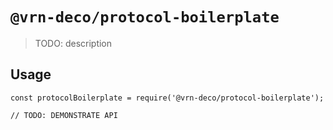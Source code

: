 # `@vrn-deco/protocol-boilerplate`

> TODO: description

## Usage

```
const protocolBoilerplate = require('@vrn-deco/protocol-boilerplate');

// TODO: DEMONSTRATE API
```
